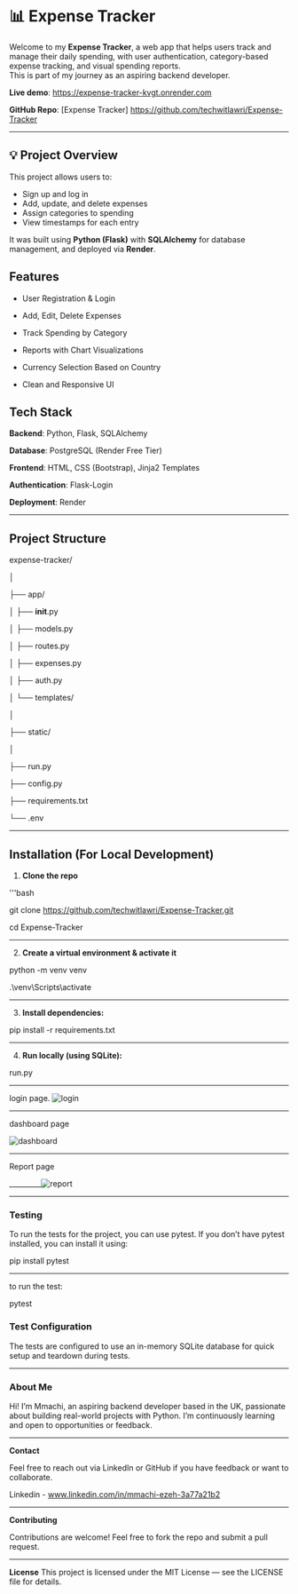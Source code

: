# 📊 Expense Tracker
Welcome to my **Expense Tracker**, a web app that helps users track and manage their daily spending, 
with user authentication, category-based expense tracking, and visual spending reports.  
This is part of my journey as an aspiring backend developer. 

**Live demo**: https://expense-tracker-kvgt.onrender.com

**GitHub Repo**: [Expense Tracker] https://github.com/techwitlawri/Expense-Tracker
____________________________________________________________________________________
## 💡 Project Overview

This project allows users to:
- Sign up and log in
- Add, update, and delete expenses
- Assign categories to spending
- View timestamps for each entry

It was built using **Python (Flask)** with **SQLAlchemy** for database management, and deployed via **Render**.

 ## Features
 
- User Registration & Login

- Add, Edit, Delete Expenses

- Track Spending by Category

- Reports with Chart Visualizations

- Currency Selection Based on Country

- Clean and Responsive UI


 ## Tech Stack
 
 **Backend**: Python, Flask, SQLAlchemy

**Database**: PostgreSQL (Render Free Tier)

**Frontend**: HTML, CSS (Bootstrap), Jinja2 Templates

**Authentication**: Flask-Login

**Deployment**: Render
________________________________________________________________________
## Project Structure

expense-tracker/

│

├── app/

│ 
├── __init__.py

│ ├── models.py

│ ├── routes.py

│  ├── expenses.py                           


│ ├── auth.py                                 


│ └── templates/

│

├── static/

│

├── run.py

├── config.py

├── requirements.txt

└── .env
_________________________________________________________________________
## Installation (For Local Development)
  1. **Clone the repo**

  '''bash

git clone https://github.com/techwitlawri/Expense-Tracker.git

cd Expense-Tracker
___________________________________________________________________________
  2. **Create a virtual environment & activate it**

python -m venv venv

.\venv\Scripts\activate 
_____________________________________________________________________________
  3. **Install dependencies:**

pip install -r requirements.txt
_____________________________________________________________________________
  4. **Run locally (using SQLite):**

 run.py
 ___________________________________________________________________________________
 login page.
 ![login](https://github.com/user-attachments/assets/a595b662-6591-43d9-8fc9-f2eb3e0eb63f)

 __________________________________________________________________________________________
 dashboard page
 
![dashboard](https://github.com/user-attachments/assets/db1e7b41-9593-4967-b471-4ec384b619de)
______________________________________________________________________________________________
Report page



_________![report](https://github.com/user-attachments/assets/d9a20f06-0954-49be-98c7-ae52900ccd32)
______________________________________________________________________
### Testing
To run the tests for the project, you can use pytest. 
If you don’t have pytest installed, you can install it using:


pip install pytest
______________________________________________________________

to run the test:

pytest

### Test Configuration


The tests are configured to use an in-memory SQLite database for quick setup and teardown during tests.
_________________________________________________________________________
### About Me


Hi! I’m Mmachi, an aspiring backend developer based in the UK, 
passionate about building real-world projects with Python.
I’m continuously learning and open to opportunities or feedback.
____________________________________________________________________________
**Contact**

Feel free to reach out via LinkedIn or GitHub if you have feedback or want to collaborate.

Linkedin -  www.linkedin.com/in/mmachi-ezeh-3a77a21b2
_____________________________________________________________________________________
 **Contributing**
 
Contributions are welcome! Feel free to fork the repo and submit a pull request.
_________________________________________________________________________________
**License**
This project is licensed under the MIT License — see the LICENSE file for details.






